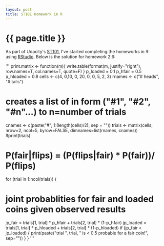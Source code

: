 ```yaml
---
layout: post
title: ST101 Homework in R
---
```


# {{ page.title }}

As part of Udacity's [ST101](http://www.udacity.com/view#Course/st101/), I've started completing the homeworks in R using [RStudio](http://rstudio.org/). Below is the solution for homework 2.6:

'''
print.matrix <- function(m){
  write.table(format(m, justify="right"),
              row.names=T, col.names=T, quote=F)
}
p_loaded = 0.1
p_hfair = 0.5
p_hloaded = 0.9
cells <- c(4, 0,10, 0, 20, 0, 0, 5, 2, 3)
rnames <- c("# heads", "# tails")
# creates a list of in form ("#1", "#2", "#n"...) to n=number of trials
cnames <- c(paste("#", 1:(length(cells)/2), sep = "")) 
trials <- matrix(cells, nrow=2, ncol=5, byrow=FALSE, dimnames=list(rnames, cnames))
#print(trials)
 
# P(fair|flips) = (P(flips|fair) * P(fair))/ P(flips)
 
for (trial in 1:ncol(trials)) {
  # joint probablities for fair and loaded coins given observed results
  jp_fair = trials[1, trial] * p_hfair + trials[2, trial] * (1-p_hfair)
  jp_loaded = trials[1, trial] * p_hloaded + trials[2, trial] * (1-p_hloaded)
  if (jp_fair < jp_loaded) {
    print(paste("trial ", trial, " is < 0.5 probable for a fair coin!", sep=""))
  } 
}
'''
